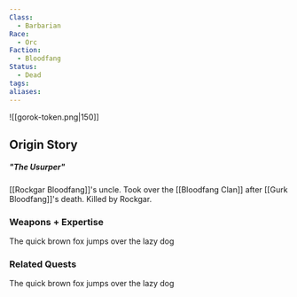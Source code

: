 ```yaml
---
Class:
  - Barbarian
Race:
  - Orc
Faction:
  - Bloodfang
Status:
  - Dead
tags: 
aliases:
---
```

![[gorok-token.png|150]]
## Origin Story
##### "The Usurper"
[[Rockgar Bloodfang]]'s uncle. Took over the [[Bloodfang Clan]] after [[Gurk Bloodfang]]'s death. Killed by Rockgar. 

### Weapons + Expertise
The quick brown fox jumps over the lazy dog

### Related Quests
The quick brown fox jumps over the lazy dog